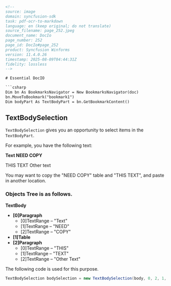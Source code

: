 ```html
<!-- 
source: image
domain: syncfusion-sdk
task: pdf-ocr-to-markdown
language: en (keep original; do not translate)
source_filename: page_252.jpeg
document_name: DocIo
page_number: 252
page_id: DocIo#page_252
product: Syncfusion Winforms
version: 11.4.0.26
timestamp: 2025-08-09T04:44:31Z
fidelity: lossless
-->

# Essential DocIO

```csharp
Dim bn As BookmarksNavigator = New BookmarksNavigator(doc)
bn.MoveToBookmark("bookmark1")
Dim bodyPart As TextBodyPart = bn.GetBookmarkContent()
```

## TextBodySelection

`TextBodySelection` gives you an opportunity to select items in the `TextBodyPart`.

For example, you have the following text:

**Text NEED COPY**

THIS TEXT Other text

You may want to copy the "NEED COPY" table and "THIS TEXT", and paste in another location.

### Objects Tree is as follows.

**TextBody**
- **[0]Paragraph**
  - [0]TextRange – "Text"
  - [1]TextRange – "NEED"
  - [2]TextRange – "COPY"
- **[1]Table**
- **[2]Paragraph**
  - [0]TextRange – "THIS"
  - [1]TextRange – "TEXT"
  - [2]TextRange – "Other Text"

The following code is used for this purpose.

```csharp
TextBodySelection bodySelection = new TextBodySelection(body, 0, 2, 1, 1);
```
```